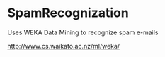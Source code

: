 # SpamRecognization
Uses WEKA Data Mining to recognize spam e-mails

http://www.cs.waikato.ac.nz/ml/weka/
